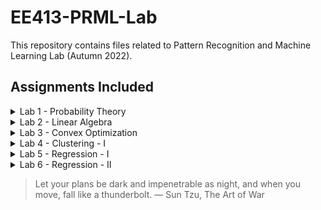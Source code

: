# EE413-PRML-Lab

This repository contains files related to Pattern Recognition and Machine Learning Lab (Autumn 2022).

## Assignments Included
<details> 
  <summary> Lab 1 - Probability Theory </summary>
  
  1. Sampling from Uniform Distribution
  2. Sampling from Gaussian Distribution
  3. Categorical Sampling
  4. Central Limit Theorem
  5. Computing &pi; using Sampling
  6. Monty Hall Problem
  
</details>
  
<details> 
  <summary> Lab 2 - Linear Algebra </summary>
  
  1. System of Equations: Full Rank, Square Matrix
  2. System of Equations: Full Rank, Non-Square Matrix
  3. System of Equations: Non-Full Rank Matrix
  
</details>

<details> 
  <summary> Lab 3 - Convex Optimization </summary>
  
  1. Minimizing $f(x) = x^{2} + x + 2$
  2. Minimizing $f(x) = xsinx$
  3. Minimizing $f(x, y) = x^{2} + y^{2} + 2x + 2y$
  4. Minimizing $f(x, y) = xsinx + ysiny$
  
</details>

<details> 
  <summary> Lab 4 - Clustering - I </summary>
  
  1. K-Means Clustering
  2. Gaussian Mixture Model
  
</details>

<details> 
  <summary> Lab 5 - Regression - I </summary>
  
  1. Fitting of a Line
  2. Fitting of a Plane
  3. Fitting of an M-Dimensional Hyperplane
  4. Salary Prediction using Regression
  
</details>

<details> 
  <summary> Lab 6 - Regression - II </summary>
  
  1. Polynomial Regression
  2. The Shortcomings of Linear Regression
  3. Logistic Regression
  4. Classification of Circular-Separated data using LogReg
  5. MultiClass Logistic Regression
  
</details>

> Let your plans be dark and impenetrable as night, and when you move, fall like a thunderbolt. &mdash; Sun Tzu, The Art of War
